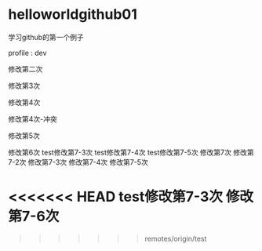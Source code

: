 # helloworldgithub01
学习github的第一个例子


profile : dev

修改第二次

修改第3次

修改第4次

修改第4次-冲突

修改第5次

修改第6次
test修改第7-3次
test修改第7-4次
test修改第7-5次
修改第7次
修改第7-2次
修改第7-3次
修改第7-4次
修改第7-5次

<<<<<<< HEAD
test修改第7-3次
修改第7-6次
=======
>>>>>>> remotes/origin/test


